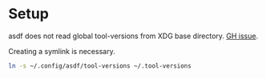 # Setup

asdf does not read global tool-versions from XDG base directory. [GH issue](https://github.com/asdf-vm/asdf/pull/1351).

Creating a symlink is necessary.

```sh
ln -s ~/.config/asdf/tool-versions ~/.tool-versions
```
